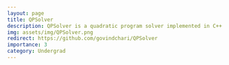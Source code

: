 ```yaml
---
layout: page
title: QPSolver
description: QPSolver is a quadratic program solver implemented in C++ based on the cvxgen solver. The algorithm used is Mehrotra's predictor-corrector algorithm. 
img: assets/img/QPSolver.png
redirect: https://github.com/govindchari/QPSolver
importance: 3
category: Undergrad
---
```

